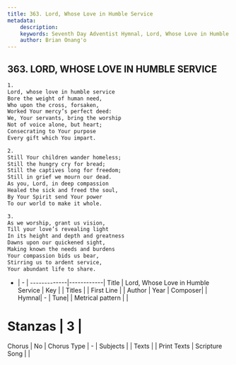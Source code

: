 ```yaml
---
title: 363. Lord, Whose Love in Humble Service
metadata:
    description: 
    keywords: Seventh Day Adventist Hymnal, Lord, Whose Love in Humble Service, , 
    author: Brian Onang'o
---
```



## 363. LORD, WHOSE LOVE IN HUMBLE SERVICE

```txt
1.
Lord, whose love in humble service
Bore the weight of human need,
Who upon the cross, forsaken,
Worked Your mercy’s perfect deed:
We, Your servants, bring the worship
Not of voice alone, but heart;
Consecrating to Your purpose
Every gift which You impart.

2.
Still Your children wander homeless;
Still the hungry cry for bread;
Still the captives long for freedom;
Still in grief we mourn our dead.
As you, Lord, in deep compassion
Healed the sick and freed the soul,
By Your Spirit send Your power
To our world to make it whole.

3.
As we worship, grant us vision,
Till your love’s revealing light
In its height and depth and greatness
Dawns upon our quickened sight,
Making known the needs and burdens
Your compassion bids us bear,
Stirring us to ardent service,
Your abundant life to share.
```

- |   -  |
-------------|------------|
Title | Lord, Whose Love in Humble Service |
Key |  |
Titles |  |
First Line |  |
Author | 
Year | 
Composer|  |
Hymnal|  - |
Tune|  |
Metrical pattern | |
# Stanzas | 3 |
Chorus | No |
Chorus Type | - |
Subjects |  |
Texts |  |
Print Texts | 
Scripture Song |  |
  
